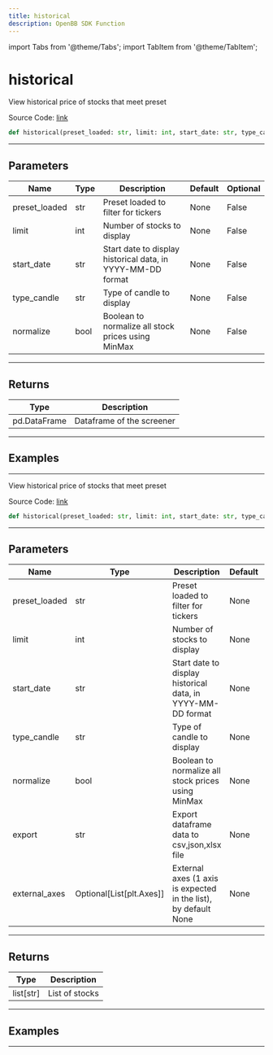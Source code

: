 ```yaml
---
title: historical
description: OpenBB SDK Function
---
```


import Tabs from '@theme/Tabs';
import TabItem from '@theme/TabItem';

# historical

<Tabs>
<TabItem value="model" label="Model" default>

View historical price of stocks that meet preset

Source Code: [link](https://github.com/OpenBB-finance/OpenBBTerminal/tree/main/openbb_terminal/stocks/screener/yahoofinance_model.py#L53)

```python
def historical(preset_loaded: str, limit: int, start_date: str, type_candle: str, normalize: bool) -> None
```
---

## Parameters

| Name | Type | Description | Default | Optional |
| ---- | ---- | ----------- | ------- | -------- |
| preset_loaded | str | Preset loaded to filter for tickers | None | False |
| limit | int | Number of stocks to display | None | False |
| start_date | str | Start date to display historical data, in YYYY-MM-DD format | None | False |
| type_candle | str | Type of candle to display | None | False |
| normalize | bool | Boolean to normalize all stock prices using MinMax | None | False |

---

## Returns

| Type | Description |
| ---- | ----------- |
| pd.DataFrame | Dataframe of the screener |

---

## Examples

---



</TabItem>
<TabItem value="view" label="View">

View historical price of stocks that meet preset

Source Code: [link](https://github.com/OpenBB-finance/OpenBBTerminal/tree/main/openbb_terminal/stocks/screener/yahoofinance_view.py#L28)

```python
def historical(preset_loaded: str, limit: int, start_date: str, type_candle: str, normalize: bool, export: str, external_axes: Optional[List[matplotlib.axes._axes.Axes]]) -> None
```
---

## Parameters

| Name | Type | Description | Default | Optional |
| ---- | ---- | ----------- | ------- | -------- |
| preset_loaded | str | Preset loaded to filter for tickers | None | False |
| limit | int | Number of stocks to display | None | False |
| start_date | str | Start date to display historical data, in YYYY-MM-DD format | None | False |
| type_candle | str | Type of candle to display | None | False |
| normalize | bool | Boolean to normalize all stock prices using MinMax | None | False |
| export | str | Export dataframe data to csv,json,xlsx file | None | False |
| external_axes | Optional[List[plt.Axes]] | External axes (1 axis is expected in the list), by default None | None | True |

---

## Returns

| Type | Description |
| ---- | ----------- |
| list[str] | List of stocks |

---

## Examples

---



</TabItem>
</Tabs>
